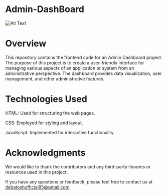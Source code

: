 # Admin-DashBoard
![Alt Text](images/screenshot001.png)

# Overview
This repository contains the frontend code for an Admin Dashboard project. The purpose of this project is to create a user-friendly interface for managing various aspects of an application or system from an administrative perspective. The dashboard provides data visualization, user management, and other administrative features.
# Technologies Used
HTML: Used for structuring the web pages.

CSS: Employed for styling and layout.

JavaScript: Implemented for interactive functionality.

# Acknowledgments
We would like to thank the contributors and any third-party libraries or resources used in this project.

If you have any questions or feedback, please feel free to contact us at debatoshofficial85@gmail.com.

